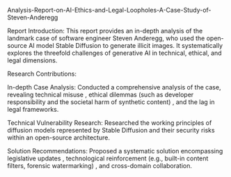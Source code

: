 Analysis-Report-on-AI-Ethics-and-Legal-Loopholes-A-Case-Study-of-Steven-Anderegg

Report Introduction: This report provides an in-depth analysis of the landmark case of software engineer Steven Anderegg, who used the open-source AI model Stable Diffusion to generate illicit images. It systematically explores the threefold challenges of generative AI in technical, ethical, and legal dimensions.

Research Contributions:

In-depth Case Analysis: Conducted a comprehensive analysis of the case, revealing technical misuse , ethical dilemmas (such as developer responsibility and the societal harm of synthetic content) , and the lag in legal frameworks.

Technical Vulnerability Research: Researched the working principles of diffusion models represented by Stable Diffusion and their security risks within an open-source architecture.

Solution Recommendations: Proposed a systematic solution encompassing legislative updates , technological reinforcement (e.g., built-in content filters, forensic watermarking) , and cross-domain collaboration.
